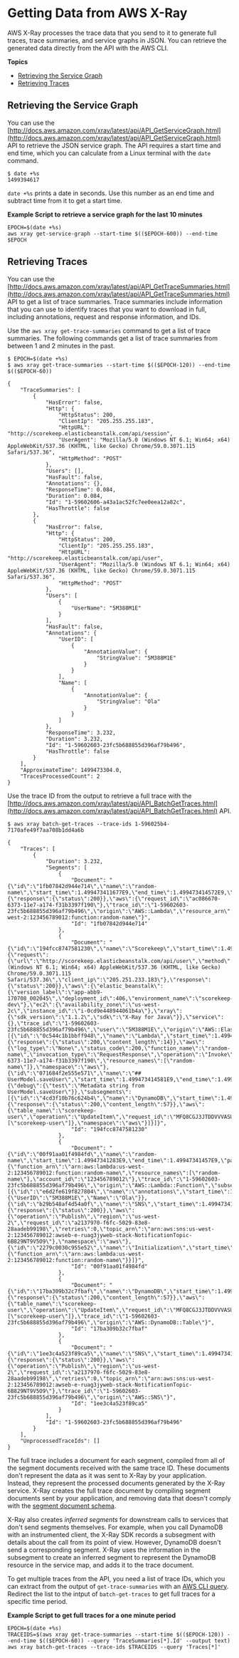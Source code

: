 # Getting Data from AWS X\-Ray<a name="xray-api-gettingdata"></a>

AWS X\-Ray processes the trace data that you send to it to generate full traces, trace summaries, and service graphs in JSON\. You can retrieve the generated data directly from the API with the AWS CLI\.

**Topics**
+ [Retrieving the Service Graph](#xray-api-servicegraph)
+ [Retrieving Traces](#xray-api-traces)

## Retrieving the Service Graph<a name="xray-api-servicegraph"></a>

You can use the [http://docs.aws.amazon.com/xray/latest/api/API_GetServiceGraph.html](http://docs.aws.amazon.com/xray/latest/api/API_GetServiceGraph.html) API to retrieve the JSON service graph\. The API requires a start time and end time, which you can calculate from a Linux terminal with the `date` command\.

```
$ date +%s
1499394617
```

`date +%s` prints a date in seconds\. Use this number as an end time and subtract time from it to get a start time\.

**Example Script to retrieve a service graph for the last 10 minutes**  

```
EPOCH=$(date +%s)
aws xray get-service-graph --start-time $(($EPOCH-600)) --end-time $EPOCH
```

## Retrieving Traces<a name="xray-api-traces"></a>

You can use the [http://docs.aws.amazon.com/xray/latest/api/API_GetTraceSummaries.html](http://docs.aws.amazon.com/xray/latest/api/API_GetTraceSummaries.html) API to get a list of trace summaries\. Trace summaries include information that you can use to identify traces that you want to download in full, including annotations, request and response information, and IDs\.

Use the `aws xray get-trace-summaries` command to get a list of trace summaries\. The following commands get a list of trace summaries from between 1 and 2 minutes in the past\.

```
$ EPOCH=$(date +%s)
$ aws xray get-trace-summaries --start-time $(($EPOCH-120)) --end-time $(($EPOCH-60))
```

```
{
    "TraceSummaries": [
        {
            "HasError": false,
            "Http": {
                "HttpStatus": 200,
                "ClientIp": "205.255.255.183",
                "HttpURL": "http://scorekeep.elasticbeanstalk.com/api/session",
                "UserAgent": "Mozilla/5.0 (Windows NT 6.1; Win64; x64) AppleWebKit/537.36 (KHTML, like Gecko) Chrome/59.0.3071.115 Safari/537.36",
                "HttpMethod": "POST"
            },
            "Users": [],
            "HasFault": false,
            "Annotations": {},
            "ResponseTime": 0.084,
            "Duration": 0.084,
            "Id": "1-59602606-a43a1ac52fc7ee0eea12a82c",
            "HasThrottle": false
        },
        {
            "HasError": false,
            "Http": {
                "HttpStatus": 200,
                "ClientIp": "205.255.255.183",
                "HttpURL": "http://scorekeep.elasticbeanstalk.com/api/user",
                "UserAgent": "Mozilla/5.0 (Windows NT 6.1; Win64; x64) AppleWebKit/537.36 (KHTML, like Gecko) Chrome/59.0.3071.115 Safari/537.36",
                "HttpMethod": "POST"
            },
            "Users": [
                {
                    "UserName": "5M388M1E"
                }
            ],
            "HasFault": false,
            "Annotations": {
                "UserID": [
                    {
                        "AnnotationValue": {
                            "StringValue": "5M388M1E"
                        }
                    }
                ],
                "Name": [
                    {
                        "AnnotationValue": {
                            "StringValue": "Ola"
                        }
                    }
                ]
            },
            "ResponseTime": 3.232,
            "Duration": 3.232,
            "Id": "1-59602603-23fc5b688855d396af79b496",
            "HasThrottle": false
        }
    ],
    "ApproximateTime": 1499473304.0,
    "TracesProcessedCount": 2
}
```

Use the trace ID from the output to retrieve a full trace with the [http://docs.aws.amazon.com/xray/latest/api/API_BatchGetTraces.html](http://docs.aws.amazon.com/xray/latest/api/API_BatchGetTraces.html) API\.

```
$ aws xray batch-get-traces --trace-ids 1-596025b4-7170afe49f7aa708b1dd4a6b
```

```
{
    "Traces": [
        {
            "Duration": 3.232,
            "Segments": [
                {
                    "Document": "{\"id\":\"1fb07842d944e714\",\"name\":\"random-name\",\"start_time\":1.499473411677E9,\"end_time\":1.499473414572E9,\"parent_id\":\"0c544c1b1bbff948\",\"http\":{\"response\":{\"status\":200}},\"aws\":{\"request_id\":\"ac086670-6373-11e7-a174-f31b3397f190\"},\"trace_id\":\"1-59602603-23fc5b688855d396af79b496\",\"origin\":\"AWS::Lambda\",\"resource_arn\":\"arn:aws:lambda:us-west-2:123456789012:function:random-name\"}",
                    "Id": "1fb07842d944e714"
                },
                {
                    "Document": "{\"id\":\"194fcc8747581230\",\"name\":\"Scorekeep\",\"start_time\":1.499473411562E9,\"end_time\":1.499473414794E9,\"http\":{\"request\":{\"url\":\"http://scorekeep.elasticbeanstalk.com/api/user\",\"method\":\"POST\",\"user_agent\":\"Mozilla/5.0 (Windows NT 6.1; Win64; x64) AppleWebKit/537.36 (KHTML, like Gecko) Chrome/59.0.3071.115 Safari/537.36\",\"client_ip\":\"205.251.233.183\"},\"response\":{\"status\":200}},\"aws\":{\"elastic_beanstalk\":{\"version_label\":\"app-abb9-170708_002045\",\"deployment_id\":406,\"environment_name\":\"scorekeep-dev\"},\"ec2\":{\"availability_zone\":\"us-west-2c\",\"instance_id\":\"i-0cd9e448944061b4a\"},\"xray\":{\"sdk_version\":\"1.1.2\",\"sdk\":\"X-Ray for Java\"}},\"service\":{},\"trace_id\":\"1-59602603-23fc5b688855d396af79b496\",\"user\":\"5M388M1E\",\"origin\":\"AWS::ElasticBeanstalk::Environment\",\"subsegments\":[{\"id\":\"0c544c1b1bbff948\",\"name\":\"Lambda\",\"start_time\":1.499473411629E9,\"end_time\":1.499473414572E9,\"http\":{\"response\":{\"status\":200,\"content_length\":14}},\"aws\":{\"log_type\":\"None\",\"status_code\":200,\"function_name\":\"random-name\",\"invocation_type\":\"RequestResponse\",\"operation\":\"Invoke\",\"request_id\":\"ac086670-6373-11e7-a174-f31b3397f190\",\"resource_names\":[\"random-name\"]},\"namespace\":\"aws\"},{\"id\":\"071684f2e555e571\",\"name\":\"## UserModel.saveUser\",\"start_time\":1.499473414581E9,\"end_time\":1.499473414769E9,\"metadata\":{\"debug\":{\"test\":\"Metadata string from UserModel.saveUser\"}},\"subsegments\":[{\"id\":\"4cd3f10b76c624b4\",\"name\":\"DynamoDB\",\"start_time\":1.49947341469E9,\"end_time\":1.499473414769E9,\"http\":{\"response\":{\"status\":200,\"content_length\":57}},\"aws\":{\"table_name\":\"scorekeep-user\",\"operation\":\"UpdateItem\",\"request_id\":\"MFQ8CGJ3JTDDVVVASUAAJGQ6NJ82F738BOB4KQNSO5AEMVJF66Q9\",\"resource_names\":[\"scorekeep-user\"]},\"namespace\":\"aws\"}]}]}",
                    "Id": "194fcc8747581230"
                },
                {
                    "Document": "{\"id\":\"00f91aa01f4984fd\",\"name\":\"random-name\",\"start_time\":1.49947341283E9,\"end_time\":1.49947341457E9,\"parent_id\":\"1fb07842d944e714\",\"aws\":{\"function_arn\":\"arn:aws:lambda:us-west-2:123456789012:function:random-name\",\"resource_names\":[\"random-name\"],\"account_id\":\"123456789012\"},\"trace_id\":\"1-59602603-23fc5b688855d396af79b496\",\"origin\":\"AWS::Lambda::Function\",\"subsegments\":[{\"id\":\"e6d2fe619f827804\",\"name\":\"annotations\",\"start_time\":1.499473413012E9,\"end_time\":1.499473413069E9,\"annotations\":{\"UserID\":\"5M388M1E\",\"Name\":\"Ola\"}},{\"id\":\"b29b548af4d54a0f\",\"name\":\"SNS\",\"start_time\":1.499473413112E9,\"end_time\":1.499473414071E9,\"http\":{\"response\":{\"status\":200}},\"aws\":{\"operation\":\"Publish\",\"region\":\"us-west-2\",\"request_id\":\"a2137970-f6fc-5029-83e8-28aadeb99198\",\"retries\":0,\"topic_arn\":\"arn:aws:sns:us-west-2:123456789012:awseb-e-ruag3jyweb-stack-NotificationTopic-6B829NT9V5O9\"},\"namespace\":\"aws\"},{\"id\":\"2279c0030c955e52\",\"name\":\"Initialization\",\"start_time\":1.499473412064E9,\"end_time\":1.499473412819E9,\"aws\":{\"function_arn\":\"arn:aws:lambda:us-west-2:123456789012:function:random-name\"}}]}",
                    "Id": "00f91aa01f4984fd"
                },
                {
                    "Document": "{\"id\":\"17ba309b32c7fbaf\",\"name\":\"DynamoDB\",\"start_time\":1.49947341469E9,\"end_time\":1.499473414769E9,\"parent_id\":\"4cd3f10b76c624b4\",\"inferred\":true,\"http\":{\"response\":{\"status\":200,\"content_length\":57}},\"aws\":{\"table_name\":\"scorekeep-user\",\"operation\":\"UpdateItem\",\"request_id\":\"MFQ8CGJ3JTDDVVVASUAAJGQ6NJ82F738BOB4KQNSO5AEMVJF66Q9\",\"resource_names\":[\"scorekeep-user\"]},\"trace_id\":\"1-59602603-23fc5b688855d396af79b496\",\"origin\":\"AWS::DynamoDB::Table\"}",
                    "Id": "17ba309b32c7fbaf"
                },
                {
                    "Document": "{\"id\":\"1ee3c4a523f89ca5\",\"name\":\"SNS\",\"start_time\":1.499473413112E9,\"end_time\":1.499473414071E9,\"parent_id\":\"b29b548af4d54a0f\",\"inferred\":true,\"http\":{\"response\":{\"status\":200}},\"aws\":{\"operation\":\"Publish\",\"region\":\"us-west-2\",\"request_id\":\"a2137970-f6fc-5029-83e8-28aadeb99198\",\"retries\":0,\"topic_arn\":\"arn:aws:sns:us-west-2:123456789012:awseb-e-ruag3jyweb-stack-NotificationTopic-6B829NT9V5O9\"},\"trace_id\":\"1-59602603-23fc5b688855d396af79b496\",\"origin\":\"AWS::SNS\"}",
                    "Id": "1ee3c4a523f89ca5"
                }
            ],
            "Id": "1-59602603-23fc5b688855d396af79b496"
        }
    ],
    "UnprocessedTraceIds": []
}
```

The full trace includes a document for each segment, compiled from all of the segment documents received with the same trace ID\. These documents don't represent the data as it was sent to X\-Ray by your application\. Instead, they represent the processed documents generated by the X\-Ray service\. X\-Ray creates the full trace document by compiling segment documents sent by your application, and removing data that doesn't comply with the [segment document schema](xray-api-segmentdocuments.md)\.

X\-Ray also creates *inferred segments* for downstream calls to services that don't send segments themselves\. For example, when you call DynamoDB with an instrumented client, the X\-Ray SDK records a subsegment with details about the call from its point of view\. However, DynamoDB doesn't send a corresponding segment\. X\-Ray uses the information in the subsegment to create an inferred segment to represent the DynamoDB resource in the service map, and adds it to the trace document\.

To get multiple traces from the API, you need a list of trace IDs, which you can extract from the output of `get-trace-summaries` with an [AWS CLI query](http://docs.aws.amazon.com/cli/latest/userguide/controlling-output.html#controlling-output-filter)\. Redirect the list to the intput of `batch-get-traces` to get full traces for a specific time period\.

**Example Script to get full traces for a one minute period**  

```
EPOCH=$(date +%s)
TRACEIDS=$(aws xray get-trace-summaries --start-time $(($EPOCH-120)) --end-time $(($EPOCH-60)) --query 'TraceSummaries[*].Id' --output text)
aws xray batch-get-traces --trace-ids $TRACEIDS --query 'Traces[*]'
```